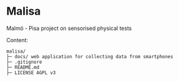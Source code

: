 Malisa
======

Malmö - Pisa project on sensorised physical tests

Content:

```
malisa/
├─ docs/ web application for collecting data from smartphones
├─ .gitignore
├─ README.md
├─ LICENSE AGPL v3
```

